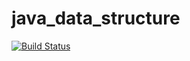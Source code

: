 # java_data_structure

[![Build Status](https://travis-ci.org/hawkingrei/java_data_structure.svg?branch=master)](https://travis-ci.org/hawkingrei/java_data_structure)
